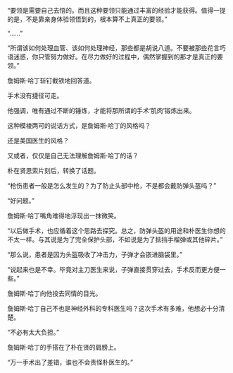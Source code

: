 “要领是需要自己去悟的。而且这种要领只能通过丰富的经验才能获得。值得一提的是，不是靠亲身体验领悟到的，根本算不上真正的要领。”

“……”

“所谓该如何处理血管、该如何处理神经，那些都是胡说八道。不要被那些花言巧语迷惑，你只管努力做好。在尽力做好的过程中，偶然掌握到的那才是真正的要领。”

詹姆斯·哈丁斩钉截铁地回答道。

手术没有捷径可走。

他强调，唯有通过不断的锤炼，才能将那所谓的手术‘肌肉’锻炼出来。

这种模棱两可的说话方式，是詹姆斯·哈丁的风格吗？

还是美国医生的风格？

又或者，仅仅是自己无法理解詹姆斯·哈丁的话？

朴在贤思索片刻后，转换了话题。

“枪伤患者一般是怎么发生的？为了防止头部中枪，不是都会戴防弹头盔吗？”

“好问题。”

詹姆斯·哈丁嘴角难得地浮现出一抹微笑。

“以后做手术，也应循着这个思路去探究。总之，防弹头盔的用途和朴医生你想的不太一样。与其说是为了完全保护头部，不如说是为了抵挡手榴弹或其他碎片。”

“那么说，患者是因为头盔吸收了冲击力，子弹才会嵌进脑袋里。”

“说起来也是不幸。毕竟对主刀医生来说，子弹直接贯穿过去，手术反而更方便一些。”

詹姆斯·哈丁向他投去同情的目光。

詹姆斯·哈丁自己不也是神经外科的专科医生吗？这次手术有多难，他想必十分清楚。

“不必有太大负担。”

詹姆斯·哈丁的手搭在了朴在贤的肩膀上。

“万一手术出了差错，谁也不会责怪朴医生的。”